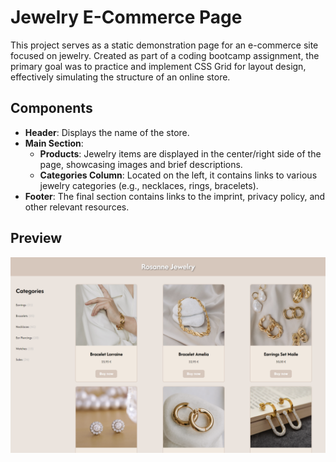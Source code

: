 # Jewelry E-Commerce Page

This project serves as a static demonstration page for an e-commerce site focused on jewelry. Created as part of a coding bootcamp assignment, the primary goal was to practice and implement CSS Grid for layout design, effectively simulating the structure of an online store.

## Components
- **Header**: Displays the name of the store.  
- **Main Section**:  
  - **Products**: Jewelry items are displayed in the center/right side of the page, showcasing images and brief descriptions.  
  - **Categories Column**: Located on the left, it contains links to various jewelry categories (e.g., necklaces, rings, bracelets).  
- **Footer**: The final section contains links to the imprint, privacy policy, and other relevant resources.  

## Preview 

![Page preview](assets/img/preview.png)

